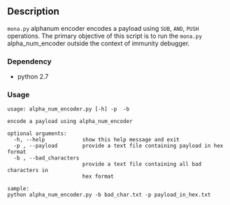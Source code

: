 ## Description
`mona.py` alphanum encoder encodes a payload using `SUB`, `AND`, `PUSH` operations.
The primary objective of this script is to run the `mona.py` alpha_num_encoder outside the context of immunity debugger.

### Dependency
- python 2.7

### Usage
```
usage: alpha_num_encoder.py [-h] -p  -b

encode a payload using alpha_num_encoder

optional arguments:
  -h, --help            show this help message and exit
  -p , --payload        provide a text file containing payload in hex format
  -b , --bad_characters 
                        provide a text file containing all bad characters in
                        hex format

sample:
python alpha_num_encoder.py -b bad_char.txt -p payload_in_hex.txt
```






 


